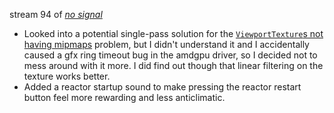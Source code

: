 stream 94 of _[no signal](../notes/no-signal.md)_
- Looked into a potential single-pass solution for the [`ViewportTexture`s not having mipmaps](../notes/godot-viewport-texture-mipmap.md) problem, but I didn't understand it and I accidentally caused a gfx ring timeout bug in the amdgpu driver, so I decided not to mess around with it more. I did find out though that linear filtering on the texture works better.
- Added a reactor startup sound to make pressing the reactor restart button feel more rewarding and less anticlimatic.
